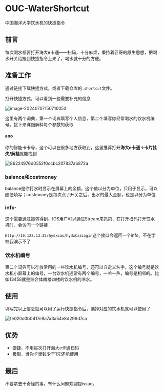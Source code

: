 # OUC-WaterShortcut
中国海洋大学饮水机的快捷指令



## 前言

每次喝水都要打开海大e卡通——扫码，十分麻烦，秉持着召哥的原生思想，把喝水开关给搬到快捷指令上来了，喝水就十分的方便。



## 准备工作

通过链接下载快捷方式，或者下载仓库的`.shortcut`文件。

打开快捷方式，可以看到一些需要补充的信息

![image-20240707150710050](https://cdn.lmark.cc/img/image-20240707150710050.png)

这里有两个词典，第一个词典填写个人信息，第二个填写你经常喝水的饮水机编号。接下来详细解释每个参数的获取

#### ano

你的智能卡卡号，这个可以在很多地方获取到，这里推荐打开**海大e卡通->卡片挂失/解挂**就能找到

![86224976d0552f0ccbc207837ab872a](https://cdn.lmark.cc/img/86224976d0552f0ccbc207837ab872a.jpg)



### balance和costmoney

balance是你打水时显示在屏幕上的金额，这个值以分为单位，只用于显示，可以随便填写；costmoney是每次点了开关之后，出水的最大金额，也是以分为单位



### info·

这个需要通过抓包得到，IOS用户可以通过Stream来抓包，在打开扫码打开饮水机时，会访问一个链接：

`http://10.128.13.25/hydxcas/hydxCasLogin`这个接口会返回一个info。不在学校我演示不了



### 饮水机编号

第二个词典可以存放常用的一些饮水机编号，还可以自定义名字，这个编号就是饮水机小屏幕上的编号，一台饮水机通常有两个编号，一冷一热，编号是相邻的。比如13458就是综合体南楼四楼的饮水机的冷水。



## 使用

填写完以上信息就可以用了运行快捷指令后，选择对应的饮水机就可以使用了

![fe020d0b0417e9a7a3a54e8d299d7ca](https://cdn.lmark.cc/img/fe020d0b0417e9a7a3a54e8d299d7ca.jpg)



## 优势

- 便捷，不用每次打开海大e卡通扫码
- 极限，当你卡里钱少于1元还能使用



## 最后

不要拿去干奇怪的事，有什么问题欢迎提issue。

